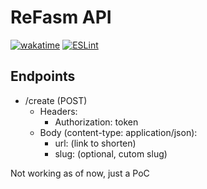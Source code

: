# ReFasm API
[![wakatime](https://wakatime.com/badge/user/8639cd05-7d46-46d7-bece-59c1e22d9abd/project/c1e1d2a4-6c35-4530-8edb-a290d6696969.svg)](https://wakatime.com/badge/user/8639cd05-7d46-46d7-bece-59c1e22d9abd/project/c1e1d2a4-6c35-4530-8edb-a290d6696969)
[![ESLint](https://github.com/ReFasm/API/actions/workflows/eslint.yml/badge.svg)](https://github.com/ReFasm/API/actions/workflows/eslint.yml)
## Endpoints
- /create (POST) 
  - Headers: 
    - Authorization: token
  - Body (content-type: application/json):
    - url: (link to shorten)
    - slug: (optional, cutom slug)
    
 Not working as of now, just a PoC
